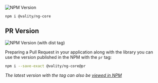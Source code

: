 ![NPM Version](https://img.shields.io/npm/v/%40vality%2Fng-core)

```shell
npm i @vality/ng-core
```

## PR Version

![NPM Version (with dist tag)](https://img.shields.io/npm/v/%40vality%2Fng-core/pr)

Preparing a Pull Request in your application along with the library you can use the version published in the NPM with the `pr` tag:

```sh
npm i --save-exact @vality/ng-core@pr
```

_The latest version with the tag can also be [viewed in NPM](https://www.npmjs.com/package/@vality/ng-core?activeTab=versions)_

